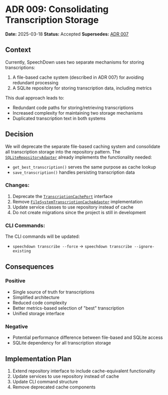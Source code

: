 # ADR 009: Consolidating Transcription Storage

**Date:** 2025-03-18
**Status:** Accepted
**Supersedes:** [ADR 007](007_transcription_caching_architecture.md)

## Context

Currently, SpeechDown uses two separate mechanisms for storing transcriptions:

1. A file-based cache system (described in ADR 007) for avoiding redundant processing
2. A SQLite repository for storing transcription data, including metrics

This dual approach leads to:

- Redundant code paths for storing/retrieving transcriptions
- Increased complexity for maintaining two storage mechanisms
- Duplicated transcription text in both systems

## Decision

We will deprecate the separate file-based caching system and consolidate all transcription storage into the repository pattern. The [`SQLiteRepositoryAdapter`](../../src/speechdown/infrastructure/adapters/repository_adapter.py) already implements the functionality needed:

- `get_best_transcription()` serves the same purpose as cache lookup
- `save_transcription()` handles persisting transcription data

### Changes:

1. Deprecate the [`TranscriptionCachePort`](../../src/speechdown/application/ports/transcription_cache_port.py) interface
2. Remove [`FileSystemTranscriptionCacheAdapter`](../../src/speechdown/infrastructure/adapters/file_system_transcription_cache_adapter.py) implementation
3. Update service classes to use repository instead of cache
4. Do not create migrations since the project is still in development

### CLI Commands:

The CLI commands will be updated:

- `speechdown transcribe --force` → `speechdown transcribe --ignore-existing`

## Consequences

### Positive

- Single source of truth for transcriptions
- Simplified architecture
- Reduced code complexity
- Better metrics-based selection of "best" transcription
- Unified storage interface

### Negative

- Potential performance difference between file-based and SQLite access
- SQLite dependency for all transcription storage

## Implementation Plan

1. Extend repository interface to include cache-equivalent functionality
2. Update services to use repository instead of cache
3. Update CLI command structure
4. Remove deprecated cache components
